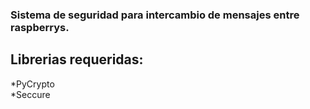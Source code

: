 ### Sistema de seguridad para intercambio de mensajes entre raspberrys.  

## Librerias requeridas:  
*PyCrypto  
*Seccure  
